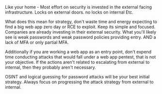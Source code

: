 Like your home - Most effort on security is invested in the external facing infrastructure. Locks on external doors. no locks on internal Etc.

What does this mean for strategy, don't waste time and energy expecting to find a big web app zero day or RCE to exploit. Keep its simple and focused. Companies are already investing in their external security. What you'll likely see is weak passwords and weak password policies providing entry. AND a lack of MFA or only partial MFA.

Additionally if you are working a web app as an entry point, don't expend time conducting attacks that would fall under a web app pentest, that is not your objective. If the actions aren't related to escalating from external to internal, then they probably aren't necessary.

OSINT and logical guessing for password attacks will be your best initial strategy. Always focus on progressing the attack strategy from external to internal.

